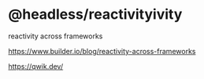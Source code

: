 # @headless/reactivityivity
reactivity across frameworks

https://www.builder.io/blog/reactivity-across-frameworks

https://qwik.dev/